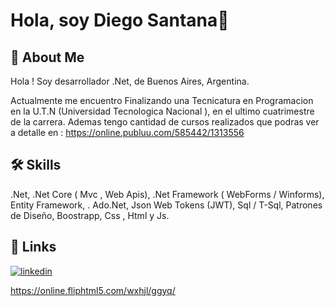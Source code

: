 

# Hola, soy Diego Santana👋


## 🚀 About Me
Hola ! Soy desarrollador .Net,  de Buenos Aires, Argentina.

Actualmente me encuentro Finalizando una Tecnicatura en Programacion en la U.T.N (Universidad Tecnologica Nacional ), en el ultimo cuatrimestre de la carrera. Ademas tengo cantidad de cursos realizados que podras ver a detalle en : https://online.publuu.com/585442/1313556


## 🛠 Skills
.Net,
.Net Core ( Mvc , Web Apis),
.Net Framework ( WebForms / Winforms),
 Entity Framework, . Ado.Net,
Json Web Tokens (JWT),
 Sql / T-Sql,
Patrones de Diseño,
 Boostrapp,
 Css , Html y Js.


## 🔗 Links
[![linkedin](https://img.shields.io/badge/linkedin-0A66C2?style=for-the-badge&logo=linkedin&logoColor=white)](https://www.linkedin.com/in/diegosantanadev-net/)

https://online.fliphtml5.com/wxhjl/ggyq/


